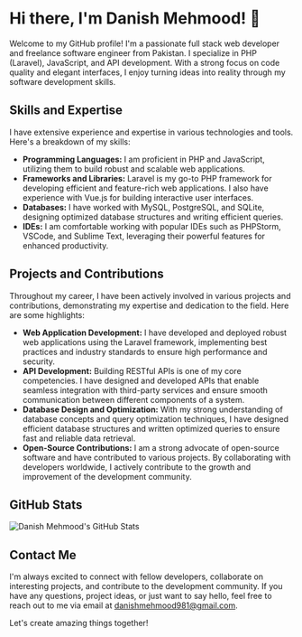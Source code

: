 # Hi there, I'm Danish Mehmood! 👋

Welcome to my GitHub profile! I'm a passionate full stack web developer and freelance software engineer from Pakistan. I specialize in PHP (Laravel), JavaScript, and API development. With a strong focus on code quality and elegant interfaces, I enjoy turning ideas into reality through my software development skills.

## Skills and Expertise

I have extensive experience and expertise in various technologies and tools. Here's a breakdown of my skills:

- **Programming Languages:** I am proficient in PHP and JavaScript, utilizing them to build robust and scalable web applications.
- **Frameworks and Libraries:** Laravel is my go-to PHP framework for developing efficient and feature-rich web applications. I also have experience with Vue.js for building interactive user interfaces.
- **Databases:** I have worked with MySQL, PostgreSQL, and SQLite, designing optimized database structures and writing efficient queries.
- **IDEs:** I am comfortable working with popular IDEs such as PHPStorm, VSCode, and Sublime Text, leveraging their powerful features for enhanced productivity.

## Projects and Contributions

Throughout my career, I have been actively involved in various projects and contributions, demonstrating my expertise and dedication to the field. Here are some highlights:

- **Web Application Development:** I have developed and deployed robust web applications using the Laravel framework, implementing best practices and industry standards to ensure high performance and security.
- **API Development:** Building RESTful APIs is one of my core competencies. I have designed and developed APIs that enable seamless integration with third-party services and ensure smooth communication between different components of a system.
- **Database Design and Optimization:** With my strong understanding of database concepts and query optimization techniques, I have designed efficient database structures and written optimized queries to ensure fast and reliable data retrieval.
- **Open-Source Contributions:** I am a strong advocate of open-source software and have contributed to various projects. By collaborating with developers worldwide, I actively contribute to the growth and improvement of the development community.

## GitHub Stats

![Danish Mehmood's GitHub Stats](https://github-readme-stats.vercel.app/api?username=danish981&show_icons=true&theme=gotham)

## Contact Me

I'm always excited to connect with fellow developers, collaborate on interesting projects, and contribute to the development community. If you have any questions, project ideas, or just want to say hello, feel free to reach out to me via email at [danishmehmood981@gmail.com](mailto:danishmehmood981@gmail.com).

Let's create amazing things together!

